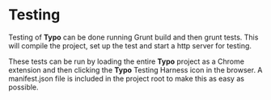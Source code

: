 # Testing

Testing of **Typo** can be done running Grunt build and then grunt tests.
This will compile the project, set up the test and start a http server for testing.

These tests can be run by loading the entire **Typo** project as a Chrome 
extension and then clicking the **Typo** Testing Harness icon in the browser.
A manifest.json file is included in the project root to make this as easy
as possible.

